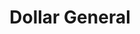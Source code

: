---
title: "Dollar General"
url: /traverse-city/dollar-general-north-long-lake-road/
shop: variety store
---